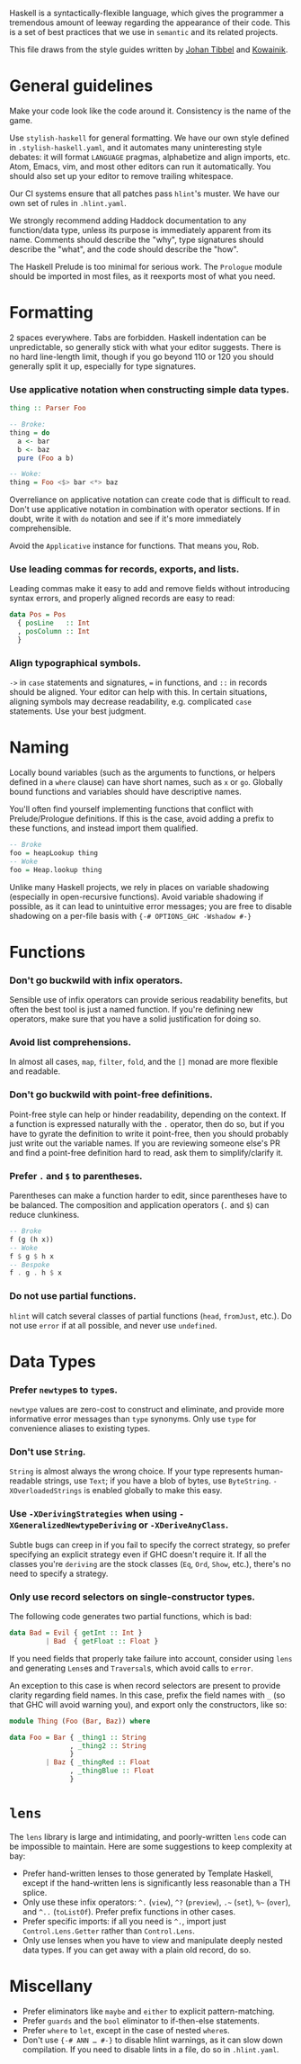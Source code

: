 Haskell is a syntactically-flexible language, which gives the programmer a tremendous amount of leeway regarding the appearance of their code. This is a set of best practices that we use in `semantic` and its related projects.

This file draws from the style guides written by [Johan Tibbel](https://github.com/tibbe/haskell-style-guide/blob/master/haskell-style.md) and [Kowainik](https://kowainik.github.io/posts/2019-02-06-style-guide).

# General guidelines

Make your code look like the code around it. Consistency is the name of the game.

Use `stylish-haskell` for general formatting. We have our own style defined in `.stylish-haskell.yaml`, and it automates many uninteresting style debates: it will format `LANGUAGE` pragmas, alphabetize and align imports, etc. Atom, Emacs, vim, and most other editors can run it automatically. You should also set up your editor to remove trailing whitespace.

Our CI systems ensure that all patches pass `hlint`'s muster. We have our own set of rules in `.hlint.yaml`.

We strongly recommend adding Haddock documentation to any function/data type, unless its purpose is immediately apparent from its name.
Comments should describe the "why", type signatures should describe the "what", and the code should describe the "how".

The Haskell Prelude is too minimal for serious work. The `Prologue` module should be imported in most files, as it reexports most of what you need.

# Formatting

2 spaces everywhere. Tabs are forbidden. Haskell indentation can be unpredictable, so generally stick with what your editor suggests.
There is no hard line-length limit, though if you go beyond 110 or 120 you should generally split it up, especially for type signatures.

### Use applicative notation when constructing simple data types.

``` haskell
thing :: Parser Foo

-- Broke:
thing = do
  a <- bar
  b <- baz
  pure (Foo a b)

-- Woke:
thing = Foo <$> bar <*> baz
```

Overreliance on applicative notation can create code that is difficult to read. Don't use applicative notation in combination with operator sections. If in doubt, write it with `do` notation and see if it's more immediately comprehensible.

Avoid the `Applicative` instance for functions. That means you, Rob.

### Use leading commas for records, exports, and lists.

Leading commas make it easy to add and remove fields without introducing syntax errors, and properly aligned records are easy to read:

``` haskell
data Pos = Pos
  { posLine   :: Int
  , posColumn :: Int
  }
```

### Align typographical symbols.

`->` in `case` statements and signatures, `=` in functions, and `::` in records should be aligned. Your editor can help with this. In certain situations, aligning symbols may decrease readability, e.g. complicated `case` statements. Use your best judgment.

# Naming

Locally bound variables (such as the arguments to functions, or helpers defined in a `where` clause) can have short names, such as `x` or `go`. Globally bound functions and variables should have descriptive names.

You'll often find yourself implementing functions that conflict with Prelude/Prologue definitions. If this is the case, avoid adding a prefix to these functions, and instead import them qualified.

``` haskell
-- Broke
foo = heapLookup thing
-- Woke
foo = Heap.lookup thing
```

Unlike many Haskell projects, we rely in places on variable shadowing (especially in open-recursive functions).
Avoid variable shadowing if possible, as it can lead to unintuitive error messages; you are free to disable shadowing on a per-file basis with `{-# OPTIONS_GHC -Wshadow #-}`

# Functions

### Don't go buckwild with infix operators.

Sensible use of infix operators can provide serious readability benefits, but often the best tool is just a named function. If you're defining new operators, make sure that you have a solid justification for doing so.

### Avoid list comprehensions.

In almost all cases, `map`, `filter`, `fold`, and the `[]` monad are more flexible and readable.

### Don't go buckwild with point-free definitions.

Point-free style can help or hinder readability, depending on the context. If a function is expressed naturally with the `.` operator, then do so, but if you have to gyrate the definition to write it point-free, then you should probably just write out the variable names. If you are reviewing someone else's PR and find a point-free definition hard to read, ask them to simplify/clarify it.

### Prefer `.` and `$` to parentheses.

Parentheses can make a function harder to edit, since parentheses have to be balanced. The composition and application operators (`.` and `$`) can reduce clunkiness.

``` haskell
-- Broke
f (g (h x))
-- Woke
f $ g $ h x
-- Bespoke
f . g . h $ x
```

### Do not use partial functions.

`hlint` will catch several classes of partial functions (`head`, `fromJust`, etc.). Do not use `error` if at all possible, and never use `undefined`.

# Data Types

### Prefer `newtype`s to `type`s.

`newtype` values are zero-cost to construct and eliminate, and provide more informative error messages than `type` synonyms. Only use `type` for convenience aliases to existing types.

### Don't use `String`.

`String` is almost always the wrong choice. If your type represents human-readable strings, use `Text`; if you have a blob of bytes, use `ByteString`. `-XOverloadedStrings` is enabled globally to make this easy.

### Use `-XDerivingStrategies` when using `-XGeneralizedNewtypeDeriving` or `-XDeriveAnyClass`.

Subtle bugs can creep in if you fail to specify the correct strategy, so prefer specifying an explicit strategy even if GHC doesn't require it.
If all the classes you're `deriving` are the stock classes (`Eq`, `Ord`, `Show`, etc.), there's no need to specify a strategy.

### Only use record selectors on single-constructor types.

The following code generates two partial functions, which is bad:

``` haskell
data Bad = Evil { getInt :: Int }
         | Bad  { getFloat :: Float }
```

If you need fields that properly take failure into account, consider using `lens` and generating `Lens`es and `Traversal`s, which avoid calls to `error`.

An exception to this case is when record selectors are present to provide clarity regarding field names. In this case, prefix the field names with `_` (so that GHC will avoid warning you), and export only the constructors, like so:

``` haskell
module Thing (Foo (Bar, Baz)) where

data Foo = Bar { _thing1 :: String
               , _thing2 :: String
               }
         | Baz { _thingRed :: Float
               , _thingBlue :: Float
               }
```

# `lens`

The `lens` library is large and intimidating, and poorly-written `lens` code can be impossible to maintain. Here are some suggestions to keep complexity at bay:

* Prefer hand-written lenses to those generated by Template Haskell, except if the hand-written lens is significantly less reasonable than a TH splice.
* Only use these infix operators: `^.` (`view`), `^?` (`preview`), `.~` (`set`), `%~` (`over`), and `^..` (`toListOf`). Prefer prefix functions in other cases.
* Prefer specific imports: if all you need is `^.`, import just `Control.Lens.Getter` rather than `Control.Lens`.
* Only use lenses when you have to view and manipulate deeply nested data types. If you can get away with a plain old record, do so.

# Miscellany

* Prefer eliminators like `maybe` and `either` to explicit pattern-matching.
* Prefer `guards` and the `bool` eliminator to if-then-else statements.
* Prefer `where` to `let`, except in the case of nested `where`s.
* Don't use `{-# ANN … #-}` to disable hlint warnings, as it can slow down compilation. If you need to disable lints in a file, do so in `.hlint.yaml`.
